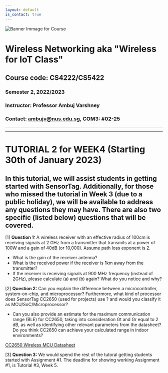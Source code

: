 ```yaml
---
layout: default
is_contact: true
---
```


![Banner Immage for Course](cs4222_banner.png)  

# Wireless Networking aka "Wireless for IoT Class"
## Course code: CS4222/CS5422  
### Semester 2, 2022/2023
### Instructor: Professor Ambuj Varshney
### Contact: [ambujv@nus.edu.sg](mailto:ambujv@nus.edu.sg), COM3: #02-25     

----
****

# TUTORIAL 2 for WEEK4 (Starting 30th of January 2023)

## In this tutorial, we will assist students in getting started with SensorTag. Additionally, for those who missed the tutorial in Week 3 (due to a public holiday), we will be available to address any questions they may have. There are also two specific (listed below) questions that will be covered.

[1] **Question 1:** A wireless receiver with an effective radius of 100cm is receiving signals at 2 GHz from a transmitter that transmits at a power of 100W and a gain of 40dB (or 10,000). Assume path loss exponent is 2.  

* What is the gain of the receiver antenna?
* What is the received power if the receiver is 1km away from the transmitter?
* If the receiver is receiving signals at 900 MHz frequency (instead of 2GHz), please calculate (a) and (b) again? What do you notice and why?

[2] **Question 2:** Can you explain the difference between a microcontroller, system-on-chip, and microprocessor? Furthermore, what kind of processor does SensorTag CC2650 (used for projects) use ? and would you classify it as MCU/SoC/Microprocessor?

* Can you also provide an estimate for the maximum communication range (BLE) for CC2650, taking into consideration Gt and Gr equal to 2 dB, as well as identifying other relevant parameters from the datasheet? Do you think CC2650 can achieve your calculated range in indoor environments?

[CC2650 Wireless MCU Datasheet](http://ti.com/lit/ds/symlink/cc2650.pdf)

[3] **Question 3:** We would spend the rest of the tutoral getting students started with Assignment #1. The deadline for showing working Assignment #1, is Tutorial #3,  Week 5.
















